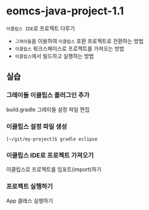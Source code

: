 # eomcs-java-project-1.1

`이클립스 IDE`로 프로젝트 다루기

- `그레이들`을 이용하여 `이클립스` 호환 프로젝트로 전환하는 방법
- `이클립스` 워크스페이스로 프로젝트를 가져오는 방법
- `이클립스`에서 빌드하고 실행하는 방법

## 실습

### 그레이들 이클립스 플러그인 추가

build.gradle 그레이들 설정 파일 편집

### 이클립스 설정 파일 생성

```
[~/git/my-project]$ gradle eclipse
```

### 이클립스 IDE로 프로젝트 가져오기

이클립스로 프로젝트를 임포트(import)하기 

### 프로젝트 실행하기

App 클래스 실행하기